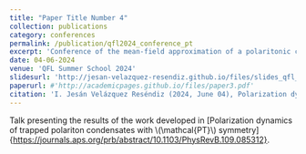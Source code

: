 ```yaml
---
title: "Paper Title Number 4"
collection: publications
category: conferences
permalink: /publication/qfl2024_conference_pt
excerpt: 'Conference of the mean-field approximation of a polaritonic condensate in the Quantum Fluids of Light Summer School 2024'
date: 04-06-2024
venue: 'QFL Summer School 2024'
slidesurl: 'http://jesan-velazquez-resendiz.github.io/files/slides_qfl_summer_school_2024.pdf'
paperurl: #'http://academicpages.github.io/files/paper3.pdf'
citation: 'I. Jesán Velázquez Reséndiz (2024, June 04), Polarization dynamics of trapped polariton condensates with PT-symmetry'
---
```


Talk presenting the results of the work developed in [Polarization dynamics of trapped polariton condensates with \\(\mathcal{PT}\\) symmetry]{https://journals.aps.org/prb/abstract/10.1103/PhysRevB.109.085312}.
